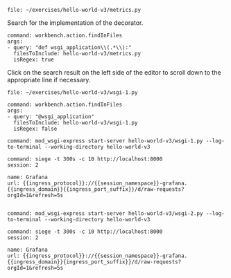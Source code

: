 ```editor:open-file
file: ~/exercises/hello-world-v3/metrics.py
```

Search for the implementation of the decorator. 

```editor:execute-command
command: workbench.action.findInFiles
args:
- query: "def wsgi_application\\(.*\\):"
  filesToInclude: hello-world-v3/metrics.py
  isRegex: true
```

Click on the search result on the left side of the editor to scroll down to the appropriate line if necessary.

```editor:open-file
file: ~/exercises/hello-world-v3/wsgi-1.py
```

```editor:execute-command
command: workbench.action.findInFiles
args:
- query: "@wsgi_application"
  filesToInclude: hello-world-v3/wsgi-1.py
  isRegex: false
```

```terminal:execute
command: mod_wsgi-express start-server hello-world-v3/wsgi-1.py --log-to-terminal --working-directory hello-world-v3
```

```terminal:execute
command: siege -t 300s -c 10 http://localhost:8000
session: 2
```

```dashboard:reload-dashboard
name: Grafana
url: {{ingress_protocol}}://{{session_namespace}}-grafana.{{ingress_domain}}{{ingress_port_suffix}}/d/raw-requests?orgId=1&refresh=5s
```

```terminal:interrupt-all
```

```terminal:execute
command: mod_wsgi-express start-server hello-world-v3/wsgi-2.py --log-to-terminal --working-directory hello-world-v3
```

```terminal:execute
command: siege -t 300s -c 10 http://localhost:8000
session: 2
```

```dashboard:reload-dashboard
name: Grafana
url: {{ingress_protocol}}://{{session_namespace}}-grafana.{{ingress_domain}}{ingress_port_suffix}}/d/raw-requests?orgId=1&refresh=5s
```

```terminal:interrupt-all
```
